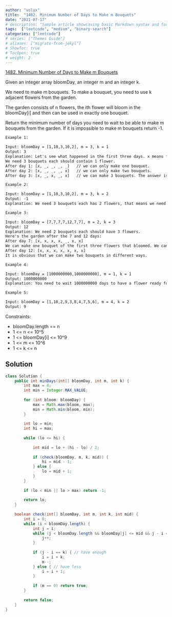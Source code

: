 ```yaml
---
author: "volyx"
title:  "1482. Minimum Number of Days to Make m Bouquets"
date: "2021-07-17"
# description: "Sample article showcasing basic Markdown syntax and formatting for HTML elements."
tags:  ["leetcode", "medium", "binary-search"]
categories: ["leetcode"]
# series: ["Themes Guide"]
# aliases: ["migrate-from-jekyl"]
# ShowToc: true
# TocOpen: true
# weight: 2
---
```


[1482. Minimum Number of Days to Make m Bouquets](https://leetcode.com/problems/minimum-number-of-days-to-make-m-bouquets/)

Given an integer array bloomDay, an integer m and an integer k.

We need to make m bouquets. To make a bouquet, you need to use k adjacent flowers from the garden.

The garden consists of n flowers, the ith flower will bloom in the bloomDay[i] and then can be used in exactly one bouquet.

Return the minimum number of days you need to wait to be able to make m bouquets from the garden. If it is impossible to make m bouquets return -1.

```txt
Example 1:

Input: bloomDay = [1,10,3,10,2], m = 3, k = 1
Output: 3
Explanation: Let's see what happened in the first three days. x means flower bloomed and _ means flower didn't bloom in the garden.
We need 3 bouquets each should contain 1 flower.
After day 1: [x, _, _, _, _]   // we can only make one bouquet.
After day 2: [x, _, _, _, x]   // we can only make two bouquets.
After day 3: [x, _, x, _, x]   // we can make 3 bouquets. The answer is 3.

Example 2:

Input: bloomDay = [1,10,3,10,2], m = 3, k = 2
Output: -1
Explanation: We need 3 bouquets each has 2 flowers, that means we need 6 flowers. We only have 5 flowers so it is impossible to get the needed bouquets and we return -1.

Example 3:

Input: bloomDay = [7,7,7,7,12,7,7], m = 2, k = 3
Output: 12
Explanation: We need 2 bouquets each should have 3 flowers.
Here's the garden after the 7 and 12 days:
After day 7: [x, x, x, x, _, x, x]
We can make one bouquet of the first three flowers that bloomed. We cannot make another bouquet from the last three flowers that bloomed because they are not adjacent.
After day 12: [x, x, x, x, x, x, x]
It is obvious that we can make two bouquets in different ways.

Example 4:

Input: bloomDay = [1000000000,1000000000], m = 1, k = 1
Output: 1000000000
Explanation: You need to wait 1000000000 days to have a flower ready for a bouquet.

Example 5:

Input: bloomDay = [1,10,2,9,3,8,4,7,5,6], m = 4, k = 2
Output: 9
```

Constraints:

- bloomDay.length == n
- 1 <= n <= 10^5
- 1 <= bloomDay[i] <= 10^9
- 1 <= m <= 10^6
- 1 <= k <= n

## Solution

```java
class Solution {
    public int minDays(int[] bloomDay, int m, int k) {
        int max = 0;
        int min = Integer.MAX_VALUE;
        
        for (int bloom: bloomDay) {
            max = Math.max(bloom, max);
            min = Math.min(bloom, min);
        }
        
        int lo = min;
        int hi = max;
        
        while (lo <= hi) {
            
            int mid = lo + (hi - lo) / 2;
            
            if (check(bloomDay, m, k, mid)) {
                hi = mid - 1;
            } else {
                lo = mid + 1;
            }
        }
        
        if (lo < min || lo > max) return -1;
        
        return lo;
    }
    
    boolean check(int[] bloomDay, int m, int k, int mid) {
        int i = 0;
        while (i < bloomDay.length) {
            int j = i;
            while (j < bloomDay.length && bloomDay[j] <= mid && j - i < k) {
                j++;
            }
            
            if (j - i == k) { // have enough
                i = i + k;
                m--;
            } else { // have less
                i = i + 1;
            }
            
            if (m == 0) return true;
        }
        
        return false;
    }
}
```
